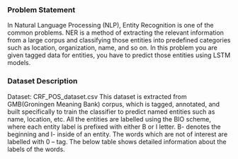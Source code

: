 ### Problem Statement
In Natural Language Processing (NLP), Entity Recognition is one of
the common problems. NER is a method of extracting the relevant
information from a large corpus and classifying those entities into
predefined categories such as location, organization, name, and so
on.
In this problem you are given tagged data for entities, you have to
predict those entities using LSTM models.

### Dataset Description
Dataset: CRF_POS_dataset.csv
This dataset is extracted from GMB(Groningen Meaning Bank) corpus, which is tagged,
annotated, and built specifically to train the classifier to predict named entities such as name,
location, etc. All the entities are labelled using the BIO scheme, where each entity label is
prefixed with either B or I letter. B- denotes the beginning and I- inside of an entity. The words
which are not of interest are labelled with 0 – tag.
The below table shows detailed information about the labels of the words.
